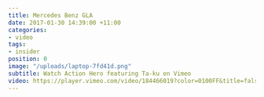 ```yaml
---
title: Mercedes Benz GLA
date: 2017-01-30 14:39:00 +11:00
categories:
- video
tags:
- insider
position: 0
image: "/uploads/laptop-7fd41d.png"
subtitle: Watch Action Hero featuring Ta-ku on Vimeo
video: https://player.vimeo.com/video/184466019?color=0100FF&title=false&portrait=false&byline=false
---
```


